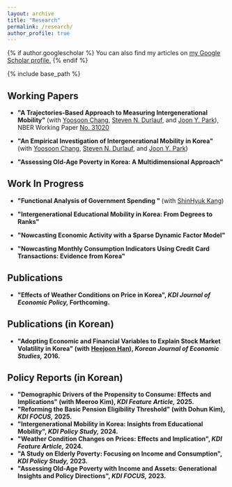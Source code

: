 ```yaml
---
layout: archive
title: "Research"
permalink: /research/
author_profile: true
---
```


{% if author.googlescholar %}
  You can also find my articles on <u><a href="{{author.googlescholar}}">my Google Scholar profile</a>.</u>
{% endif %}

{% include base_path %}


Working Papers
-----
* <b> "A Trajectories-Based Approach to Measuring Intergenerational Mobility" </b> (with [Yoosoon Chang](https://economics.indiana.edu/about/faculty/chang-yoosoon.html), [Steven N. Durlauf](https://harris.uchicago.edu/directory/steven-durlauf), and [Joon Y. Park](https://economics.indiana.edu/about/faculty/park-joon.html)),
  NBER Working Paper [No. 31020](https://www.nber.org/papers/w31020)

* <b> "An Empirical Investigation of Intergenerational Mobility in Korea" </b> (with [Yoosoon Chang](https://economics.indiana.edu/about/faculty/chang-yoosoon.html), [Steven N. Durlauf](https://harris.uchicago.edu/directory/steven-durlauf), and [Joon Y. Park](https://economics.indiana.edu/about/faculty/park-joon.html))

* <b> "Assessing Old-Age Poverty in Korea: A Multidimensional Approach" </b>



Work In Progress
-----

* <b> "Functional Analysis of Government Spending " </b> (with [ShinHyuk Kang](https://shinkangecon.github.io/))

* <b> "Intergenerational Educational Mobility in Korea: From Degrees to Ranks" </b>

* <b> "Nowcasting Economic Activity with a Sparse Dynamic Factor Model"

* <b> "Nowcasting Monthly Consumption Indicators Using Credit Card Transactions: Evidence from Korea"

Publications 
-----
* <b> "Effects of Weather Conditions on Price in Korea"</b>, <i> KDI Journal of Economic Policy, </i> Forthcoming.

Publications (in Korean)
-----
* <b>"Adopting Economic and Financial Variables to Explain Stock Market Volatility in Korea"</b> (with [Heejoon Han](https://sites.google.com/site/heejoonecon/)),
  <i> Korean Journal of Economic Studies,</i> 2016.

Policy Reports (in Korean)
-----
* <b>"Demographic Drivers of the Propensity to Consume: Effects and Implications"</b> (with Meeroo Kim), <i>KDI Feature Article,</i> 2025.
* <b>"Reforming the Basic Pension Eligibility Threshold"</b> (with Dohun Kim), <i>KDI FOCUS,</i> 2025.
* <b>"Intergenerational Mobility in Korea: Insights from Educational Mobility"</b>, <i>KDI Policy Study,</i> 2024.
* <b>"Weather Condition Changes on Prices: Effects and Implication"</b>, <i>KDI Feature Article,</i> 2024.
* <b>"A Study on Elderly Poverty: Focusing on Income and Consumption"</b>, <i>KDI Policy Study,</i> 2023.
* <b>"Assessing Old-Age Poverty with Income and Assets: Generational Insights and Policy Directions"</b>, <i>KDI FOCUS,</i> 2023.
